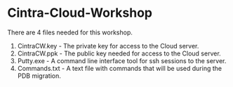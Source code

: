 # Cintra-Cloud-Workshop
There are 4 files needed for this workshop.
  1. CintraCW.key - The private key for access to the Cloud server.
  2. CintraCW.ppk - The public key needed for access to the Cloud server.
  3. Putty.exe    - A command line interface tool for ssh sessions to the server.
  4. Commands.txt - A text file with commands that will be used during the PDB migration.
